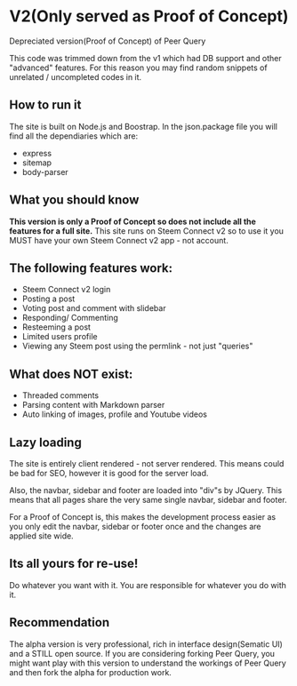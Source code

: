 # V2(Only served as Proof of Concept)
Depreciated version(Proof of Concept) of Peer Query

This code was trimmed down from the v1 which had DB support and other "advanced" features. For this reason you may find random snippets of unrelated / uncompleted codes in it.


## How to run it
The site is built on Node.js and Boostrap. In the json.package file you will find all the dependiaries which are:
* express
* sitemap
* body-parser

## What you should know

**This version is only a Proof of Concept so does not include all the features for a full site.**
This site runs on Steem Connect v2 so to use it you MUST have your own Steem Connect v2 app - not account.

## The following features work:
* Steem Connect v2 login
* Posting a post
* Voting post and comment with slidebar
* Responding/ Commenting
* Resteeming a post
* Limited users profile
* Viewing any Steem post using the permlink - not just "queries"

## What does NOT exist:
* Threaded comments
* Parsing content with Markdown parser
* Auto linking of images, profile and Youtube videos

## Lazy loading
The site is entirely client rendered - not server rendered. This means could be bad for SEO, however it is good for the server load.

Also, the navbar, sidebar and footer are loaded into "div"s by JQuery. This means that all pages share the very same single navbar, sidebar and footer.

For a Proof of Concept is, this makes the development process easier as you only edit the navbar, sidebar or footer once and the changes are applied site wide.

## Its all yours for re-use!
Do whatever you want with it. You are responsible for whatever you do with it.

## Recommendation
The alpha version is very professional, rich in interface design(Sematic UI) and a STILL open source. If you are considering forking Peer Query, you might want play with this version to understand the workings of Peer Query and then fork the alpha for production work.
